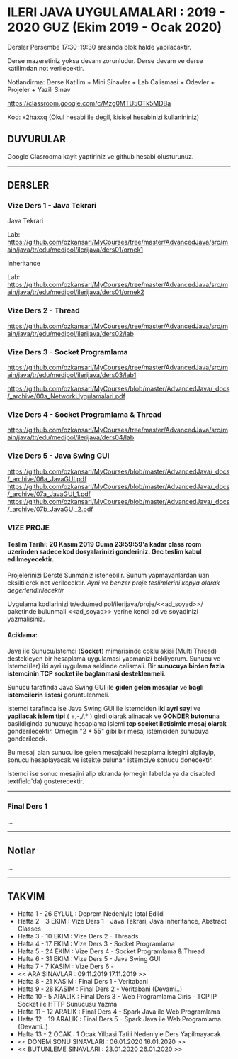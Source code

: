 # ILERI JAVA UYGULAMALARI : 2019 - 2020 GUZ (Ekim 2019 - Ocak 2020)

Dersler Persembe 17:30-19:30 arasinda blok halde yapilacaktir.

Derse mazeretiniz yoksa devam zorunludur. Derse devam ve derse katilimdan not verilecektir.

Notlandirma: Derse Katilim + Mini Sinavlar + Lab Calismasi + Odevler + Projeler + Yazili Sinav

https://classroom.google.com/c/Mzg0MTU5OTk5MDBa

Kod: x2haxxq (Okul hesabi ile degil, kisisel hesabinizi kullanininiz)

## DUYURULAR

Google Clasrooma kayit yaptiriniz ve github hesabi olusturunuz.

---


## DERSLER

### Vize Ders 1 - Java Tekrari

Java Tekrari

Lab: https://github.com/ozkansari/MyCourses/tree/master/AdvancedJava/src/main/java/tr/edu/medipol/ilerijava/ders01/ornek1

Inheritance

Lab: https://github.com/ozkansari/MyCourses/tree/master/AdvancedJava/src/main/java/tr/edu/medipol/ilerijava/ders01/ornek2

### Vize Ders 2 - Thread

https://github.com/ozkansari/MyCourses/tree/master/AdvancedJava/src/main/java/tr/edu/medipol/ilerijava/ders02/lab


### Vize Ders 3 - Socket Programlama

https://github.com/ozkansari/MyCourses/tree/master/AdvancedJava/src/main/java/tr/edu/medipol/ilerijava/ders03/lab1

https://github.com/ozkansari/MyCourses/blob/master/AdvancedJava/_docs/_archive/00a_NetworkUygulamalari.pdf

### Vize Ders 4 - Socket Programlama & Thread

https://github.com/ozkansari/MyCourses/tree/master/AdvancedJava/src/main/java/tr/edu/medipol/ilerijava/ders04/lab


### Vize Ders 5 - Java Swing GUI

https://github.com/ozkansari/MyCourses/blob/master/AdvancedJava/_docs/_archive/06a_JavaGUI.pdf
https://github.com/ozkansari/MyCourses/blob/master/AdvancedJava/_docs/_archive/07a_JavaGUI_1.pdf
https://github.com/ozkansari/MyCourses/blob/master/AdvancedJava/_docs/_archive/07b_JavaGUI_2.pdf



### VIZE PROJE

#### Teslim Tarihi: 20 Kasım 2019 Cuma 23:59:59'a kadar class room uzerinden sadece kod dosyalarinizi gonderiniz. Gec teslim kabul edilmeyecektir.

Projelerinizi Derste Sunmaniz istenebilir. Sunum yapmayanlardan uan eksiltilerek not verilecektir.
*Ayni ve benzer proje teslimlerini kopya olarak degerlendirilecektir*

Uygulama kodlarinizi tr/edu/medipol/ilerijava/proje/<<ad_soyad>>/ paketinde bulunmali <<ad_soyad>> yerine kendi ad ve soyadinizi yazmalisiniz.

#### Aciklama: 

Java ile Sunucu/Istemci (**Socket**) mimarisinde coklu akisi (Multi Thread) destekleyen bir hesaplama uygulamasi yapmanizi bekliyorum.
Sunucu ve Istemci(ler) iki ayri uygulama seklinde calismali. Bir **sunucuya birden fazla istemcinin TCP socket ile baglanmasi desteklenmeli**.

Sunucu tarafinda Java Swing GUI ile **giden gelen mesajlar** ve **bagli istemcilerin listesi** goruntulenmeli.

Istemci tarafinda ise Java Swing GUI ile istemciden **iki ayri sayi** ve **yapilacak islem tipi** ( +,-,/,* ) girdi olarak alinacak ve **GONDER butonu**na basildiginda sunucuya hesaplama islemi **tcp socket iletisimle mesaj olarak** gonderilecektir. Ornegin "2 * 55" gibi bir mesaj istemciden sunucuya gonderilecek.

Bu mesaji alan sunucu ise gelen mesajdaki hesaplama istegini algilayip, sonucu hesaplayacak ve istekte bulunan istemciye sonucu donecektir.

Istemci ise sonuc mesajini alip ekranda (ornegin labelda ya da disabled textfield'da) gosterecektir.


---




### Final Ders 1

...



---

## Notlar

...


---

## TAKVIM

* Hafta 1  - 26 EYLUL : Deprem Nedeniyle Iptal Edildi
* Hafta 2  -  3 EKIM  : Vize Ders 1 - Java Tekrari, Java Inheritance, Abstract Classes
* Hafta 3  - 10 EKIM  : Vize Ders 2 - Threads
* Hafta 4  - 17 EKIM  : Vize Ders 3 - Socket Programlama
* Hafta 5  - 24 EKIM  : Vize Ders 4 - Socket Programlama & Thread
* Hafta 6  - 31 EKIM  : Vize Ders 5 - Java Swing GUI
* Hafta 7  -  7 KASIM : Vize Ders 6 - 
* << ARA SINAVLAR : 09.11.2019	17.11.2019 >>
* Hafta 8  - 21 KASIM  : Final Ders 1 - Veritabani
* Hafta 9  - 28 KASIM  : Final Ders 2 - Veritabani (Devami..)
* Hafta 10 -  5 ARALIK : Final Ders 3 - Web Programlama Giris - TCP IP Socket ile HTTP Sunucusu Yazma
* Hafta 11 - 12 ARALIK : Final Ders 4 - Spark Java ile Web Programlama
* Hafta 12 - 19 ARALIK : Final Ders 5 - Spark Java ile Web Programlama (Devami..)
* Hafta 13 -  2 OCAK   : 1 Ocak Yilbasi Tatili Nedeniyle Ders Yapilmayacak 
* << DONEM SONU SINAVLARI : 06.01.2020	16.01.2020 >>
* << BUTUNLEME SINAVLARI : 23.01.2020	26.01.2020 >> 	




